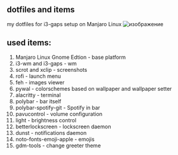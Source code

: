 ## dotfiles and items
my dotfiles for i3-gaps setup on Manjaro Linux
![изображение](https://user-images.githubusercontent.com/38766033/125949301-58e3c6b6-34fc-4bd1-931b-c4c320e0bae3.png)

## used items:
1. Manjaro Linux Gnome Edtion - base platform
2. i3-wm and i3-gaps - wm
3. scrot and xclip - screenshots
4. rofi - launch menu
5. feh - images viewer
6. pywal - colorschemes based on wallpaper and wallpaper setter
7. alacritty - terminal
8. polybar - bar itself
9. polybar-spotify-git - Spotify in bar
10. pavucontrol - volume configuration
11. light - brightness control
12. betterlockscreen - lockscreen daemon
13. dunst - notifications daemon
14. noto-fonts-emoji-apple - emojis
15. gdm-tools - change greeter theme
